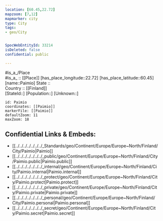 ```yaml
---
location: [60.45,22.72] 
mapzoom: [7,12] 
mapmarker: city 
type: City
tags:
- geo/City


SpocWebEntityId: 33214
isDeleted: false
confidential: public

---
```

#is_a_/Place  
#is_a_ :: [[Place]] 
[has_place_longitude::22.72] 
[has_place_latitude::60.45] 
[name::Paimio] 
State ::  
Country :: [[Finland]]  
[StateId::] 
[Population::] 
[Unknown::] 


```leaflet
id: Paimio
coordinates: [[Paimio]] 
markerFile: [[Paimio]] 
defaultZoom: 11 
maxZoom: 18
```


## Confidential Links & Embeds: 
- [[../../../../../../../_Standards/geo/Continent/Europe/Europe~North/Finland/City/Paimio|Paimio]] 
- [[../../../../../../../_public/geo/Continent/Europe/Europe~North/Finland/City/Paimio.public|Paimio.public]] 
- [[../../../../../../../_internal/geo/Continent/Europe/Europe~North/Finland/City/Paimio.internal|Paimio.internal]] 
- [[../../../../../../../_protect/geo/Continent/Europe/Europe~North/Finland/City/Paimio.protect|Paimio.protect]] 
- [[../../../../../../../_private/geo/Continent/Europe/Europe~North/Finland/City/Paimio.private|Paimio.private]] 
- [[../../../../../../../_personal/geo/Continent/Europe/Europe~North/Finland/City/Paimio.personal|Paimio.personal]] 
- [[../../../../../../../_secret/geo/Continent/Europe/Europe~North/Finland/City/Paimio.secret|Paimio.secret]] 
